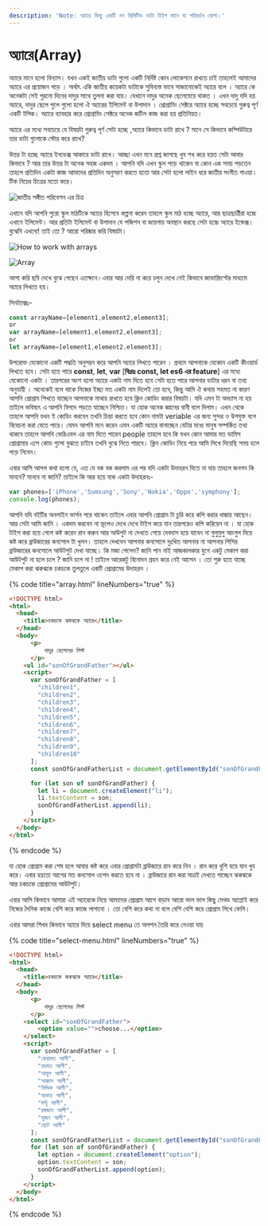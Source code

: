```yaml
---
description: 'Note: অ্যারে কিন্তু একটি নন প্রিমিটিভ ডাটা টাইপ মানে যা পরিবর্তন যোগ্য।'
---
```


# অ্যারে(Array)

অ্যারে মানে হলো বিন্যাস। যখন একই জাতীয় ডাটা গুলো একটি নির্দিষ্ট কোন লোকেশনে রাখতে চাই তাহলেই আমাদের অ্যারে এর প্রয়োজন পড়ে । অর্থাৎ একি জাতীয় কয়েকটা ডাটাকে সুবিন্যস্ত ভাবে সাজানোকেই অ্যারে বলে । অ্যারে কে অনেকটা সেই পুরনো দিনের দাদুর সাথে তুলনা করা যায়। যেখানে দাদুর অনেক ছেলেমেয়ে থাকত । এখন দাদু যদি হয় অ্যারে, দাদুর ছেলে পুলে গুলো হলো ঐ অ্যারের ইলিমেন্ট বা উপাদান । প্রোগ্রামিং সেক্টরে অ্যারে হচ্ছে সবচেয়ে গুরুত্ব পূর্ণ একটি টপিক। অ্যারে ব্যাবহার করে প্রোগ্রামিং সেক্টরে অনেক জটিল কাজ করা হয় প্রতিনিয়ত।&#x20;

অ্যারে এর মধ্যে সবচেয়ে যে বিষয়টা গুরুত্ব পূর্ণ সেটা হচ্ছে ,অ্যারে কিভাবে ডাটা রাখে ? মানে সে কিভাবে কম্পিউটারে তার ডাটা গুলোকে স্টোর করে রাখে?

উত্তর টা হচ্ছে অ্যারে ইনডেক্স আকারে ডাটা রাখে। আচ্ছা এখন মনে প্রশ্ন জাগছে খুব শখ করে হয়ত সেটা আবার কিভাবে ? আর তার উত্তর টা অনেক সহজ একদম । আপনি যদি এখন স্কুল পড়ে থাকেন বা কোন এক সময় পড়তেন তাহলে প্রতিদিন একটা কাজ আমাদের প্রতিদিন অনুসরণ করতে হতো আর সেটা হলো লাইন ধরে জাতীয় সংগীত গাওয়া। টিক নিচের চিত্রের মতো করে।

![জাতীয় সঙ্গীত পরিবেশন এর চিত্র ](https://encrypted-tbn0.gstatic.com/images?q=tbn%3AANd9GcR9BESeAHxQwqPfVS2ANbX0UU4pPWjDnqyy0jsLMb-B7IMLfFLV)

এখানে যদি আপনি পুরো স্কুল মাঠটিকে অ্যারে হিসেবে কল্পনা করেন তাহলে স্কুল মাঠ হচ্ছে অ্যারে, আর ছাত্রছার্ত্রীরা হচ্চে এখানে ইলিমেন্ট। আর প্রতিটা ইলিমেন্ট বা উপাদান যে পজিশন বা জায়গায় অবস্থান করছে সেটা হচ্চে অ্যারে ইন্ডেক্স। বুঝেনি এখনো! তাই তো ? আরো পরিষ্কার করি বিষয়টা।

![How to work with arrays](https://www.educative.io/api/edpresso/shot/6445167638740992/image/6388045848772608)

![Array](https://media.geeksforgeeks.org/wp-content/uploads/C-Arrays.jpg)

আশা করি ছবি দেখে বুঝে গেছেন এতক্ষনে।এবার আর দেরি না করে চলুন দেখে নেই কিভাবে জাভাস্ক্রিপ্টের মাধ্যমে অ্যারে লিখতে হয়।

সিনট্যাক্সঃ-

```javascript
const arrayName=[element1,element2,element3];
or
var arrayName=[element1,element2,element3];
or 
let arrayName=[element1,element2,element3];
```

উপরোক্ত যেকোনো একটি পদ্ধতি অনুসরন করে আপনি অ্যারে লিখতে পারেন । প্রথমে আপনাকে যেকোন একটি কীওয়ার্ড লিখতে হবে। সেটা হতে পারে **const**, **let**, **var** \[**বিঃদ্রঃ const, let es6 এর feature**] এর মধ্যে যেকোনো একটা । তারপরের অংশ হলো অ্যারে একটা নাম দিতে হবে সেটা হতে পারে আপনার ডাটার ধরন বা তথ্য অনুযায়ী । অনেকেই বলে থাকে নিজের ইচ্ছা মত একটা নাম দিলেই তো হবে, কিন্তু আমি ঐ কথায় সহমত না কারণ আপনি প্রোগ্রাম শিখতে যাচ্ছেন আপনাকে মাথায় রাখতে হবে ক্লিন কোডিং করার বিষয়টা। যদি এমন টা অভ্যাস না হয় তাইলে ভবিষ্যৎ এ আপনি বিপদে পড়তে যাচ্ছেন নিশ্চিত। যা হোক অনেক জ্ঞানের বানী বলে দিলাম। এখন থেকে তাহলে আপনি যখন ই কোডিং করবেন তখনি চিন্তা করতে হবে কোন নামটা veriable এর জন্য সুন্দর ও উপযুক্ত বলে বিবেচনা করা যেতে পারে। যেমন আপনি মনে করেন এমন একটি অ্যারে বানাচ্ছেন যেটার মধ্যে মানুষ সম্পর্কিত তথ্য থাকবে তাহলে আপনি ভেরিএবল এর নাম দিতে পারেন people তাহলে হবে কি যখন কোন আমার মত ডামিস প্রোগ্রামার এসে কোড গুলো বুঝতে চাইবে তখনি বুঝে নিতে পারবে। ক্লিন কোডিং নিয়ে পরে আমি লিখে দিয়েছি সময় হলে পড়ে নিবেন।

এবার আসি আসল কথা হলো যে, এত যে বক বক করলাম এর পর যদি একটা উদাহরন দিতে না যায় তাহলে জনগন কি মানবে? মানবে না জানি? তাইলে কি আর হয়ে যাক একটা উদাহরনঃ-

```javascript
var phones=['iPhone','Sumsung','Sony','Nokia','Oppo','symphony'];
console.log(phones);
```

আপনি যদি বইটির অনলাইন ভার্সন পরে থাকেন তাইলে এবার আপনি প্রোগ্রাম টা চুরি করে কপি করার ধান্ধায় আছেন। আর সেটা আমি জানি । একদম করবেন না ভূলেও দেখে দেখে টাইপ করে যান তারপরেও কপি করিয়েন না । যা হোক টাইপ করা হয়ে গেলে কষ্ট করেন রান করুন আর আউপুট না দেখতে পেয়ে দেবদাস হয়ে যাবেন না গুলুমুলু আংগুল দিয়ে কষ্ট করে ব্রাউজারের কনসোল টা খুলন। তাহলে দেখবেন আপনার কনসোলে দুঃখিত আপনার না আপনার পিসির ব্রাউজারের কনসোলে আউটপুট দেখা যাচ্ছে। কি মজা পেলেন? জানি পান নাই আজকালকার যুগে একটু মেকাপ করা আউটপুট না হলে চলে ? জানি চলে না ! তাইলে আরেকটু বিনোদন গ্রহন করে নেই আসেন । তো শুরু হতে যাচ্ছে মেকাপ করা ঝকঝকে চকচকে তুলতুলে একটি প্রোগ্রামের উদাহরন ।

{% code title="array.html" lineNumbers="true" %}
```html
<!DOCTYPE html>
<html>
  <head>
    <title>চকচকে ঝকঝকে অ্যারে</title>
  </head>
  <body>
      <p>
          দাদুর ছেলেদের লিস্ট
      </p>
    <ul id="sonOfGrandFather"></ul>
    <script>
      var sonOfGrandFather = [
        "children1",
        "children2",
        "children3",
        "children4",
        "children5",
        "children6",
        "children7",
        "children8",
        "children9",
        "children10"
      ];
      const sonOfGrandFatherList = document.getElementById("sonOfGrandFather");

      for (let son of sonOfGrandFather) {
        let li = document.createElement("li");
        li.textContent = son;
        sonOfGrandFatherList.append(li);
      }
    </script>
  </body>
</html>

```
{% endcode %}

যা হোক প্রোগ্রাম করা শেষ হলে আবার কষ্ট করে এবার প্রোগ্রামটা ব্রাউজারে রান করে নিন । রান করে খুশি হয়ে যান খুব করে। এবার হয়তো আগের মত কনসোল ওপেন করতে হবে না । ব্রাউজারে রান করা মাত্রই দেখতে পাচ্ছেন ঝকঝকে আর চকচকে প্রোগ্রামের আউটপুট।

এবার আসি কিভাবে আমারা এই অ্যারেকে নিয়ে আমাদের প্রোগ্রাম আগে বাড়াব আরো ভাল ভাল কিছু মেথড অ্যাপ্লাই করে নিজের দৈনিক কাজে বেশি করে কাজে লাগাবো । তো বেশি করে কথা না বলে বেশি বেশি করে প্রোগ্রাম লিখে ফেলি।

এবার আমরা শিখব কিভাবে অ্যারে দিয়ে select menu তে অপশন তৈরি করে নেওয়া যায়

{% code title="select-menu.html" lineNumbers="true" %}
```html
<!DOCTYPE html>
<html>
  <head>
    <title>চকচকে জকঝকে অ্যারে</title>
  </head>
  <body>
      <p>
          দাদুর ছেলেদের লিস্ট
      </p>
    <select id="sonOfGrandFather">
        <option value="">choose...</option>
    </select>
    <script>
      var sonOfGrandFather = [
        "কেরামত আলী",
        "রহমত আলী",
        "আবুল আলী",
        "আক্কাস আলী",
        "সিদ্দিক আলী",
        "বরকত আলী",
        "মন্টু আলী",
        "রমজান আলী",
        "সুজন আলী",
        "ছোট আলী"
      ];
      const sonOfGrandFatherList = document.getElementById("sonOfGrandFather");
      for (let son of sonOfGrandFather) {
        let option = document.createElement("option");
        option.textContent = son;
        sonOfGrandFatherList.append(option);
      }
    </script>
  </body>
</html>

```
{% endcode %}
